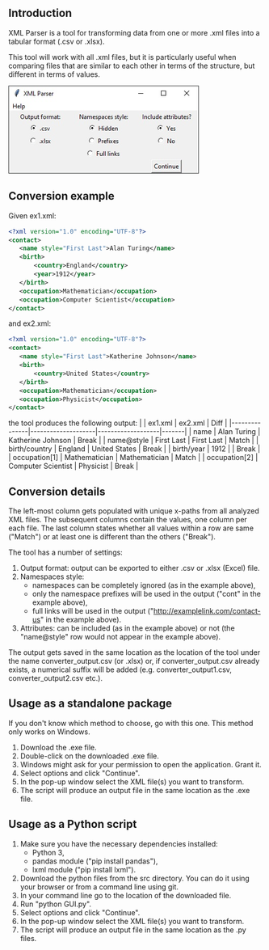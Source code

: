 ## Introduction
XML Parser is a tool for transforming data from one or more .xml files into a tabular format (.csv or .xlsx).

This tool will work with all .xml files, but it is particularly useful when comparing files that are similar to each other in terms of the structure, but different in terms of values.

![Interface - Main Window](images/interface.jpg)


## Conversion example
Given ex1.xml:
```xml
<?xml version="1.0" encoding="UTF-8"?>
<contact>
   <name style="First Last">Alan Turing</name>
   <birth>
       <country>England</country>
       <year>1912</year>
   </birth>
   <occupation>Mathematician</occupation>
   <occupation>Computer Scientist</occupation>
</contact>
```

and ex2.xml:
```xml
<?xml version="1.0" encoding="UTF-8"?>
<contact>
   <name style="First Last">Katherine Johnson</name>
   <birth>
       <country>United States</country>
   </birth>
   <occupation>Mathematician</occupation>
   <occupation>Physicist</occupation>
</contact>
```

the tool produces the following output:
|               | ex1.xml            | ex2.xml           | Diff  |
|---------------|--------------------|-------------------|-------|
| name          | Alan Turing        | Katherine Johnson | Break |
| name@style    | First Last         | First Last        | Match |
| birth/country | England            | United States     | Break |
| birth/year    | 1912               |                   | Break |
| occupation[1] | Mathematician      | Mathematician     | Match |
| occupation[2] | Computer Scientist | Physicist         | Break |


## Conversion details
The left-most column gets populated with unique x-paths from all analyzed XML files. The subsequent columns contain the values, one column per each file. The last column states whether all values within a row are same ("Match") or at least one is different than the others ("Break").

The tool has a number of settings:
1. Output format: output can be exported to either .csv or .xlsx (Excel) file.
2. Namespaces style:
    - namespaces can be completely ignored (as in the example above),
    - only the namespace prefixes will be used in the output ("cont" in the example above),
    - full links will be used in the output ("http://examplelink.com/contact-us" in the example above).
3. Attributes: can be included (as in the example above) or not (the "name@style" row would not appear in the example above).

The output gets saved in the same location as the location of the tool under the name converter_output.csv (or .xlsx) or, if converter_output.csv already exists, a numerical suffix will be added (e.g. converter_output1.csv, converter_output2.csv etc.).


## Usage as a standalone package
If you don't know which method to choose, go with this one.
This method only works on Windows.
1. Download the .exe file.
2. Double-click on the downloaded .exe file.
3. Windows might ask for your permission to open the application. Grant it.
4. Select options and click "Continue".
5. In the pop-up window select the XML file(s) you want to transform.
6. The script will produce an output file in the same location as the .exe file.


## Usage as a Python script
1. Make sure you have the necessary dependencies installed:
    - Python 3,
    - pandas module ("pip install pandas"),
    - lxml module ("pip install lxml").
2. Download the python files from the src directory. You can do it using your browser or from a command line using git.
3. In your command line go to the location of the downloaded file.
4. Run "python GUI.py".
4. Select options and click "Continue".
5. In the pop-up window select the XML file(s) you want to transform.
6. The script will produce an output file in the same location as the .py files.
